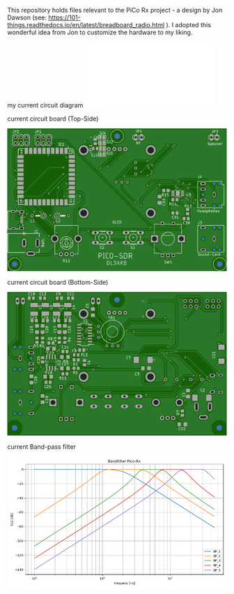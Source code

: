 This repository holds files relevant to the PiCo Rx project - a design by Jon Dawson 
(see: https://101-things.readthedocs.io/en/latest/breadboard_radio.html ).
I adopted this wonderful idea from Jon to customize the hardware to my liking.

my current circuit diagram
![diagram](01_sheet/PICO_SDR.sch.pdf)

current circuit board (Top-Side)

![Top](00_doc/LP_Top.png)

current circuit board (Bottom-Side)

![Top](00_doc/LP_Bottom.png)

current Band-pass filter

![Top](00_doc/BP.png)